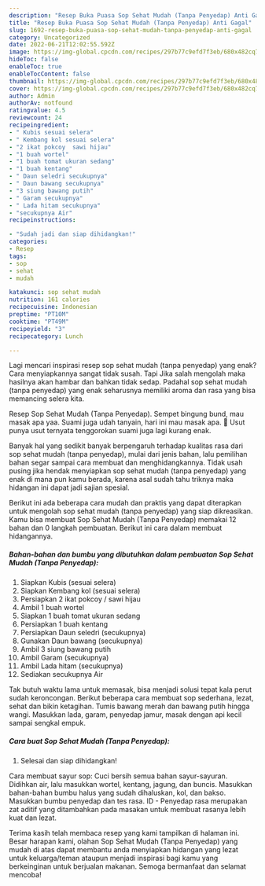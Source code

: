 ```yaml
---
description: "Resep Buka Puasa Sop Sehat Mudah (Tanpa Penyedap) Anti Gagal"
title: "Resep Buka Puasa Sop Sehat Mudah (Tanpa Penyedap) Anti Gagal"
slug: 1692-resep-buka-puasa-sop-sehat-mudah-tanpa-penyedap-anti-gagal
category: Uncategorized
date: 2022-06-21T12:02:55.592Z
image: https://img-global.cpcdn.com/recipes/297b77c9efd7f3eb/680x482cq70/sop-sehat-mudah-tanpa-penyedap-foto-resep-utama.jpg
hideToc: false
enableToc: true
enableTocContent: false
thumbnail: https://img-global.cpcdn.com/recipes/297b77c9efd7f3eb/680x482cq70/sop-sehat-mudah-tanpa-penyedap-foto-resep-utama.jpg
cover: https://img-global.cpcdn.com/recipes/297b77c9efd7f3eb/680x482cq70/sop-sehat-mudah-tanpa-penyedap-foto-resep-utama.jpg
author: Admin
authorAv: notfound
ratingvalue: 4.5
reviewcount: 24
recipeingredient:
- " Kubis sesuai selera"
- " Kembang kol sesuai selera"
- "2 ikat pokcoy  sawi hijau"
- "1 buah wortel"
- "1 buah tomat ukuran sedang"
- "1 buah kentang"
- " Daun seledri secukupnya"
- " Daun bawang secukupnya"
- "3 siung bawang putih"
- " Garam secukupnya"
- " Lada hitam secukupnya"
- "secukupnya Air"
recipeinstructions:

- "Sudah jadi dan siap dihidangkan!"
categories:
- Resep
tags:
- sop
- sehat
- mudah

katakunci: sop sehat mudah 
nutrition: 161 calories
recipecuisine: Indonesian
preptime: "PT10M"
cooktime: "PT49M"
recipeyield: "3"
recipecategory: Lunch

---
```



Lagi mencari inspirasi resep sop sehat mudah (tanpa penyedap) yang enak? Cara menyiapkannya sangat tidak susah. Tapi Jika salah mengolah maka hasilnya akan hambar dan bahkan tidak sedap. Padahal sop sehat mudah (tanpa penyedap) yang enak seharusnya memiliki aroma dan rasa yang bisa memancing selera kita.


Resep Sop Sehat Mudah (Tanpa Penyedap). Sempet bingung bund, mau masak apa yaa. Suami juga udah tanyain, hari ini mau masak apa. 🤔 Usut punya usut ternyata tenggorokan suami juga lagi kurang enak.

Banyak hal yang sedikit banyak berpengaruh terhadap kualitas rasa dari sop sehat mudah (tanpa penyedap), mulai dari jenis bahan, lalu pemilihan bahan segar sampai cara membuat dan menghidangkannya. Tidak usah pusing jika hendak menyiapkan sop sehat mudah (tanpa penyedap) yang enak di mana pun kamu berada, karena asal sudah tahu triknya maka hidangan ini dapat jadi sajian spesial.


Berikut ini ada beberapa cara mudah dan praktis yang dapat diterapkan untuk mengolah sop sehat mudah (tanpa penyedap) yang siap dikreasikan. Kamu bisa membuat Sop Sehat Mudah (Tanpa Penyedap) memakai 12 bahan dan 0 langkah pembuatan. Berikut ini cara dalam membuat hidangannya.

<!--inarticleads1-->

##### Bahan-bahan dan bumbu yang dibutuhkan dalam pembuatan Sop Sehat Mudah (Tanpa Penyedap):

1. Siapkan  Kubis (sesuai selera)
1. Siapkan  Kembang kol (sesuai selera)
1. Persiapkan 2 ikat pokcoy / sawi hijau
1. Ambil 1 buah wortel
1. Siapkan 1 buah tomat ukuran sedang
1. Persiapkan 1 buah kentang
1. Persiapkan  Daun seledri (secukupnya)
1. Gunakan  Daun bawang (secukupnya)
1. Ambil 3 siung bawang putih
1. Ambil  Garam (secukupnya)
1. Ambil  Lada hitam (secukupnya)
1. Sediakan secukupnya Air


Tak butuh waktu lama untuk memasak, bisa menjadi solusi tepat kala perut sudah keroncongan. Berikut beberapa cara membuat sop sederhana, lezat, sehat dan bikin ketagihan. Tumis bawang merah dan bawang putih hingga wangi. Masukkan lada, garam, penyedap jamur, masak dengan api kecil sampai sengkal empuk. 

<!--inarticleads2-->

##### Cara buat Sop Sehat Mudah (Tanpa Penyedap):


1. Selesai dan siap dihidangkan!

Cara membuat sayur sop: Cuci bersih semua bahan sayur-sayuran. Didihkan air, lalu masukkan wortel, kentang, jagung, dan buncis. Masukkan bahan-bahan bumbu halus yang sudah dihaluskan, kol, dan bakso. Masukkan bumbu penyedap dan tes rasa. ID - Penyedap rasa merupakan zat aditif yang ditambahkan pada masakan untuk membuat rasanya lebih kuat dan lezat. 

Terima kasih telah membaca resep yang kami tampilkan di halaman ini. Besar harapan kami, olahan Sop Sehat Mudah (Tanpa Penyedap) yang mudah di atas dapat membantu anda menyiapkan hidangan yang lezat untuk keluarga/teman ataupun menjadi inspirasi bagi kamu yang berkeinginan untuk berjualan makanan. Semoga bermanfaat dan selamat mencoba!
